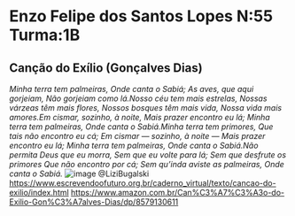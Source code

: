 # Enzo Felipe dos Santos Lopes N:55 Turma:1B

## Canção do Exílio (Gonçalves Dias)

_Minha terra tem palmeiras,_
_Onde canta o Sabiá;_
_As aves, que aqui gorjeiam,_
_Não gorjeiam como lá.Nosso céu tem mais estrelas,_
_Nossas várzeas têm mais flores,_
_Nossos bosques têm mais vida,_
_Nossa vida mais amores.Em cismar, sozinho, à noite,_
_Mais prazer encontro eu lá;_
_Minha terra tem palmeiras,_
_Onde canta o Sabiá.Minha terra tem primores,_
_Que tais não encontro eu cá;_
_Em cismar — sozinho, à noite —_
_Mais prazer encontro eu lá;_
_Minha terra tem palmeiras,_
_Onde canta o Sabiá.Não permita Deus que eu morra,_
_Sem que eu volte para lá;_
_Sem que desfrute os primores_
_Que não encontro por cá;_
_Sem qu’inda aviste as palmeiras,_
_Onde canta o Sabiá._
![image](https://user-images.githubusercontent.com/107427833/182228045-a9ca0cc2-51c7-47e2-878d-e0e1579f9f7a.png)
@LiziBugalski
https://www.escrevendoofuturo.org.br/caderno_virtual/texto/cancao-do-exilio/index.html
https://www.amazon.com.br/Can%C3%A7%C3%A3o-do-Exilio-Gon%C3%A7alves-Dias/dp/8579130611
